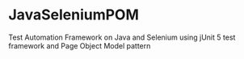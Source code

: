 # JavaSeleniumPOM
Test Automation Framework on Java and Selenium using jUnit 5 test framework and Page Object Model pattern
